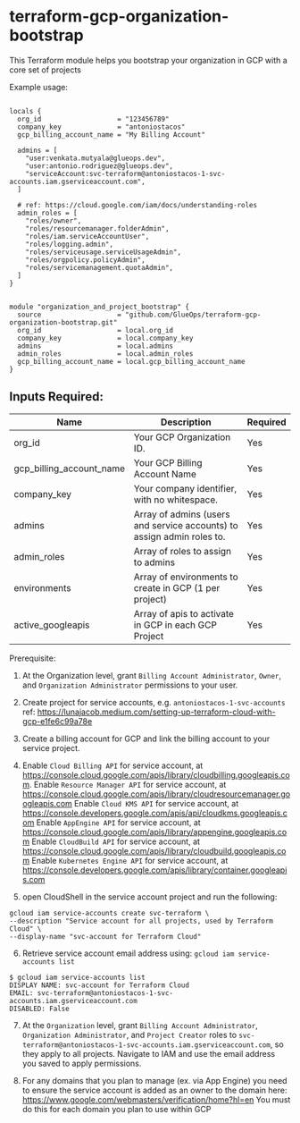 # terraform-gcp-organization-bootstrap


This Terraform module helps you bootstrap your organization in GCP with a core set of projects

Example usage:

```hcl

locals {
  org_id                   = "123456789"
  company_key              = "antoniostacos"
  gcp_billing_account_name = "My Billing Account"

  admins = [
    "user:venkata.mutyala@glueops.dev",
    "user:antonio.rodriguez@glueops.dev",
    "serviceAccount:svc-terraform@antoniostacos-1-svc-accounts.iam.gserviceaccount.com",
  ]

  # ref: https://cloud.google.com/iam/docs/understanding-roles
  admin_roles = [
    "roles/owner",
    "roles/resourcemanager.folderAdmin",
    "roles/iam.serviceAccountUser",
    "roles/logging.admin",
    "roles/serviceusage.serviceUsageAdmin",
    "roles/orgpolicy.policyAdmin",
    "roles/servicemanagement.quotaAdmin",
  ]
}


module "organization_and_project_bootstrap" {
  source                   = "github.com/GlueOps/terraform-gcp-organization-bootstrap.git"
  org_id                   = local.org_id
  company_key              = local.company_key
  admins                   = local.admins
  admin_roles              = local.admin_roles
  gcp_billing_account_name = local.gcp_billing_account_name
}
```


## Inputs Required:

| Name | Description | Required |
| --- | ----------- | -------- |
| org_id | Your GCP Organization ID. | Yes |
| gcp_billing_account_name | Your GCP Billing Account Name | Yes |
| company_key | Your company identifier, with no whitespace. | Yes |
| admins | Array of admins (users and service accounts) to assign admin roles to. | Yes |
| admin_roles | Array of roles to assign to admins | Yes |
| environments | Array of environments to create in GCP (1 per project) | Yes |
| active_googleapis | Array of apis to activate in GCP in each GCP Project | Yes |

Prerequisite:

1. At the Organization level, grant `Billing Account Administrator`, `Owner`, and `Organization Administrator` permissions to your user.
2. Create project for service accounts, e.g. `antoniostacos-1-svc-accounts`
ref: https://lunajacob.medium.com/setting-up-terraform-cloud-with-gcp-e1fe6c99a78e

3. Create a billing account for GCP and link the billing account to your service project.

4. Enable `Cloud Billing API` for service account, at https://console.cloud.google.com/apis/library/cloudbilling.googleapis.com.
   Enable `Resource Manager API` for service account, at https://console.cloud.google.com/apis/library/cloudresourcemanager.googleapis.com
   Enable `Cloud KMS API` for service account, at https://console.developers.google.com/apis/api/cloudkms.googleapis.com
   Enable `AppEngine API` for service account, at https://console.cloud.google.com/apis/library/appengine.googleapis.com
   Enable `CloudBuild API` for service account, at https://console.cloud.google.com/apis/library/cloudbuild.googleapis.com
   Enable `Kubernetes Engine API` for service account, at https://console.developers.google.com/apis/library/container.googleapis.com


5. open CloudShell in the service account project and run the following:
```
gcloud iam service-accounts create svc-terraform \
--description "Service account for all projects, used by Terraform Cloud" \
--display-name "svc-account for Terraform Cloud"
```

6. Retrieve service account email address using: `gcloud iam service-accounts list`
```
$ gcloud iam service-accounts list
DISPLAY NAME: svc-account for Terraform Cloud
EMAIL: svc-terraform@antoniostacos-1-svc-accounts.iam.gserviceaccount.com
DISABLED: False
```


7. At the `Organization` level, grant `Billing Account Administrator`, `Organization Administrator`, and `Project Creator` roles to `svc-terraform@antoniostacos-1-svc-accounts.iam.gserviceaccount.com`, so they apply to all projects.
Navigate to IAM and use the email address you saved to apply permissions.

8. For any domains that you plan to manage (ex. via App Engine) you need to ensure the service account is added as an owner to the domain here: https://www.google.com/webmasters/verification/home?hl=en You must do this for each domain you plan to use within GCP